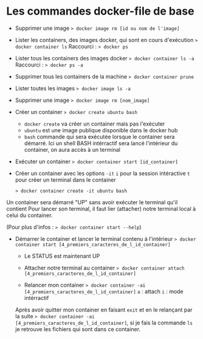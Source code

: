 # Les commandes docker-file de base

-   Supprimer une image
    `> docker image rm [id ou nom de l'image]`

-   Lister les containers, des images docker, qui sont en cours d'exécution
    `> docker container ls`
    Raccourci : `> docker ps`

-   Lister tous les containers des images docker
    `> docker container ls -a`
    Raccourci : `> docker ps -a`

-   Supprimer tous les containers de la machine
    `> docker container prune`

-   Lister toutes les images
    `> docker image ls -a`

-   Supprimer une image
    `> docker image rm [nom_image]`

-   Créer un container
    `> docker create ubuntu bash`

    -   `docker create` va créer un container mais pas l'exécuter
    -   `ubuntu` est une image publique disponible dans le docker hub
    -   `bash` commande qui sera exécutée lorsque le container sera démarré.
        Ici un shell BASH intérractif sera lancé l'intérieur du container, on aura accès à un terminal

-   Exécuter un container
    `> docker container start [id_container]`

-   Créer un container avec les options `-it`
    `i` pour la session intéractive
    `t` pour créer un terminal dans le container

    `> docker container create -it ubuntu bash`

Un container sera démarré "UP" sans avoir exécuter le terminal qu'il contient
Pour lancer son terminal, il faut lier (attacher) notre terminal local à celui du container.

(Pour plus d'infos : `> docker container start --help`)

-   Démarrer le container et lancer le terminal contenu à l'intérieur
    `> docker container start [4_premiers_caracteres_de_l_id_container]`

    -   Le STATUS est maintenant UP

    -   Attacher notre terminal au container
        `> docker container attach [4_premiers_caracteres_de_l_id_container]`

    -   Relancer mon container
        `> docker container -ai [4_premiers_caracteres_de_l_id_container]`
        `a` : attach
        `i` : mode intérractif

    Après avoir quitter mon container en faisant `exit` et en le relançant par la suite `> docker container -ai [4_premiers_caracteres_de_l_id_container]`, si je fais la commande `ls` je retrouve les fichiers qui sont dans ce container.
